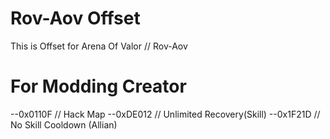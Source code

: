 # Rov-Aov Offset
This is Offset for Arena Of Valor // Rov-Aov
# For Modding Creator
--0x0110F // Hack Map
--0xDE012 // Unlimited Recovery(Skill)
--0x1F21D // No Skill Cooldown (Allian)
